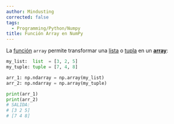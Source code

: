 ```yaml
---
author: Mindusting
corrected: false
tags:
  - Programming/Python/Numpy
title: Función Array en NumPy
---
```


La [función](../py_func.md) `array` permite transformar una [lista](../py_list.md) o [tupla](../py_tuple.md) en un [**array**](../../pc/pc_array.md):

```python
my_list:  list  = [3, 2, 5]
my_tuple: tuple = [7, 4, 8]

arr_1: np.ndarray = np.array(my_list)
arr_2: np.ndarray = np.array(my_tuple)

print(arr_1)
print(arr_2)
# SALIDA:
# [3 2 5]
# [7 4 8]
```
